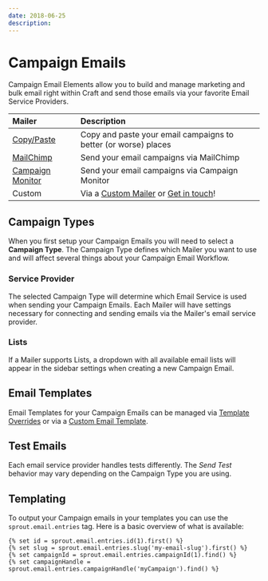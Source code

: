```yaml
---
date: 2018-06-25
description: 
---
```


# Campaign Emails

Campaign Email Elements allow you to build and manage marketing and bulk email right within Craft and send those emails via your favorite Email Service Providers.

| Mailer   | Description  |
|:----------------- |:------ |
| [Copy/Paste](./copy-paste-mailer.md) | Copy and paste your email campaigns to better (or worse) places |
| [MailChimp](https://github.com/barrelstrength/craft-sprout-mailchimp)        | Send your email campaigns via MailChimp |
| [Campaign Monitor](https://github.com/barrelstrength/craft-sprout-mailchimp) | Send your email campaigns via Campaign Monitor |
| Custom            | Via a [Custom Mailer](../email/custom-mailers.md) or [Get in touch](mailto:sprout@barrelstrengthdesign.com)! |

## Campaign Types

When you first setup your Campaign Emails you will need to select a **Campaign Type**. The Campaign Type defines which Mailer you want to use and will affect several things about your Campaign Email Workflow.

### Service Provider

The selected Campaign Type will determine which Email Service is used when sending your Campaign Emails. Each Mailer will have settings necessary for connecting and sending emails via the Mailer's email service provider.

### Lists

If a Mailer supports Lists, a dropdown with all available email lists will appear in the sidebar settings when creating a new Campaign Email.  

## Email Templates

Email Templates for your Campaign Emails can be managed via [Template Overrides](../email/template-overrides.md) or via a [Custom Email Template](../email/custom-email-templates.md).

## Test Emails

Each email service provider handles tests differently. The _Send Test_ behavior may vary depending on the Campaign Type you are using.

## Templating

To output your Campaign emails in your templates you can use the `sprout.email.entries` tag.  Here is a basic overview of what is available:

```twig
{% set id = sprout.email.entries.id(1).first() %}
{% set slug = sprout.email.entries.slug('my-email-slug').first() %}
{% set campaignId = sprout.email.entries.campaignId(1).find() %}
{% set campaignHandle = sprout.email.entries.campaignHandle('myCampaign').find() %}
```